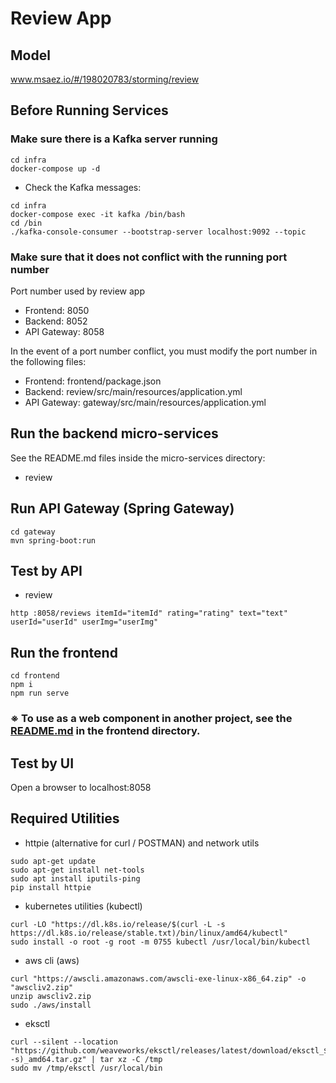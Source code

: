 # Review App

## Model
www.msaez.io/#/198020783/storming/review

## Before Running Services
### Make sure there is a Kafka server running
```
cd infra
docker-compose up -d
```
- Check the Kafka messages:
```
cd infra
docker-compose exec -it kafka /bin/bash
cd /bin
./kafka-console-consumer --bootstrap-server localhost:9092 --topic
```
### Make sure that it does not conflict with the running port number
Port number used by review app
- Frontend: 8050
- Backend: 8052
- API Gateway: 8058

In the event of a port number conflict, you must modify the port number in the following files:
- Frontend: frontend/package.json
- Backend: review/src/main/resources/application.yml
- API Gateway: gateway/src/main/resources/application.yml


## Run the backend micro-services
See the README.md files inside the micro-services directory:
- review
  

## Run API Gateway (Spring Gateway)
```
cd gateway
mvn spring-boot:run
```


## Test by API
- review
```
http :8058/reviews itemId="itemId" rating="rating" text="text" userId="userId" userImg="userImg"
```


## Run the frontend
```
cd frontend
npm i
npm run serve
```
### ※ To use as a web component in another project, see the [**README.md**](https://github.com/msa-ez/pbc-review/blob/main/frontend/README.md) in the frontend directory.


## Test by UI
Open a browser to localhost:8058


## Required Utilities

- httpie (alternative for curl / POSTMAN) and network utils
```
sudo apt-get update
sudo apt-get install net-tools
sudo apt install iputils-ping
pip install httpie
```

- kubernetes utilities (kubectl)
```
curl -LO "https://dl.k8s.io/release/$(curl -L -s https://dl.k8s.io/release/stable.txt)/bin/linux/amd64/kubectl"
sudo install -o root -g root -m 0755 kubectl /usr/local/bin/kubectl
```

- aws cli (aws)
```
curl "https://awscli.amazonaws.com/awscli-exe-linux-x86_64.zip" -o "awscliv2.zip"
unzip awscliv2.zip
sudo ./aws/install
```

- eksctl 
```
curl --silent --location "https://github.com/weaveworks/eksctl/releases/latest/download/eksctl_$(uname -s)_amd64.tar.gz" | tar xz -C /tmp
sudo mv /tmp/eksctl /usr/local/bin
```
